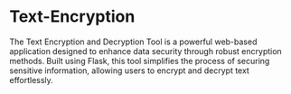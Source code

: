 # Text-Encryption
The Text Encryption and Decryption Tool is a powerful web-based application designed to enhance data security through robust encryption methods. Built using Flask, this tool simplifies the process of securing sensitive information, allowing users to encrypt and decrypt text effortlessly.
